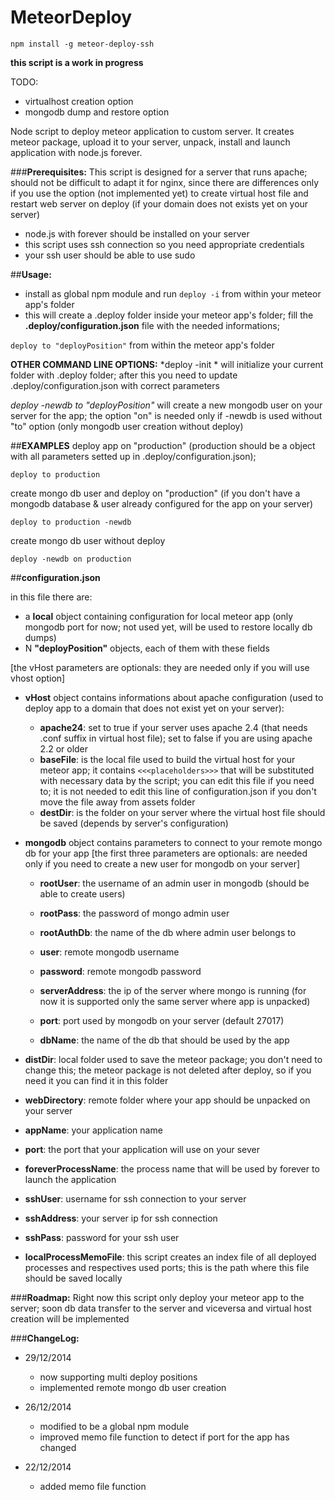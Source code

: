 MeteorDeploy
============

```npm install -g meteor-deploy-ssh```

**this script is a work in progress**

TODO:
- virtualhost creation option
- mongodb dump and restore option

Node script to deploy meteor application to custom server.
It creates meteor package, upload it to your server, unpack, install and launch application with node.js forever.

###**Prerequisites:**
This script is designed for a server that runs apache; should not be difficult to adapt it for nginx, since there are differences only if you use the option (not implemented yet) to create virtual host file and restart web server on deploy (if your domain does not exists yet on your server)
- node.js with forever should be installed on your server
- this script uses ssh connection so you need appropriate credentials
- your ssh user should be able to use sudo

##**Usage:**
- install as global npm module and run ```deploy -i``` from within your meteor app's folder
- this will create a .deploy folder inside your meteor app's folder; fill the **.deploy/configuration.json** file with the needed informations;

```deploy to "deployPosition"``` from within the meteor app's folder

**OTHER COMMAND LINE OPTIONS:**
*deploy -init  *           will initialize your current folder with .deploy folder; after this you need to update .deploy/configuration.json with correct parameters

*deploy -newdb to "deployPosition"*        will create a new mongodb user on your server for the app; the option "on" is needed only if -newdb is used without "to" option (only mongodb user creation without deploy)

##**EXAMPLES**
deploy app on "production" (production should be a object with all parameters setted up in .deploy/configuration.json);

```deploy to production```

create mongo db user and deploy on "production" (if you don't have a mongodb database & user already configured for the app on your server)

```deploy to production -newdb```

create mongo db user without deploy

```deploy -newdb on production```


##**configuration.json**

in this file there are:
- a **local** object containing configuration for local meteor app (only mongodb port for now; not used yet, will be used to restore locally db dumps)
- N **"deployPosition"** objects, each of them with these fields

[the vHost parameters are optionals: they are needed only if you will use vhost option]
- **vHost** object contains informations about apache configuration (used to deploy app to a domain that does not exist yet on your server):
    - **apache24**: set to true if your server uses apache 2.4 (that needs .conf suffix in virtual host file); set to false if you are using apache 2.2 or older
    - **baseFile**: is the local file used to build the virtual host for your meteor app; it contains ```<<<placeholders>>>``` that will be substituted with necessary data by the script; you can edit this file if you need to; it is not needed to edit this line of configuration.json if you don't move the file away from assets folder
    - **destDir**: is the folder on your server where the virtual host file should be saved (depends by server's configuration)

- **mongodb** object contains parameters to connect to your remote mongo db for your app
    [the first three parameters are optionals: are needed only if you need to create a new user for mongodb on your server]
    - **rootUser**: the username of an admin user in mongodb (should be able to create users)
    - **rootPass**: the password of mongo admin user
    - **rootAuthDb**: the name of the db where admin user belongs to

    - **user**: remote mongodb username
    - **password**: remote mongodb password
    - **serverAddress**: the ip of the server where mongo is running (for now it is supported only the same server where app is unpacked)
    - **port**: port used by mongodb on your server (default 27017)
    - **dbName**: the name of the db that should be used by the app

- **distDir**: local folder used to save the meteor package; you don't need to change this; the meteor package is not deleted after deploy, so if you need it you can find it in this folder
- **webDirectory**: remote folder where your app should be unpacked on your server
- **appName**: your application name
- **port**: the port that your application will use on your sever
- **foreverProcessName**: the process name that will be used by forever to launch the application
- **sshUser**: username for ssh connection to your server
- **sshAddress**: your server ip for ssh connection
- **sshPass**: password for your ssh user
- **localProcessMemoFile**: this script creates an index file of all deployed processes and respectives used ports; this is the path where this file should be saved locally

###**Roadmap:**
Right now this script only deploy your meteor app to the server; soon db data transfer to the server and viceversa and virtual host creation will be implemented


###**ChangeLog:**
- 29/12/2014
    - now supporting multi deploy positions
    - implemented remote mongo db user creation

- 26/12/2014 
    - modified to be a global npm module
    - improved memo file function to detect if port for the app has changed


- 22/12/2014 
    - added memo file function